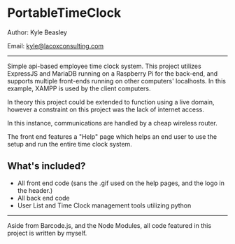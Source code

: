 # PortableTimeClock

Author: Kyle Beasley

Email: <kyle@lacoxconsulting.com>

---

Simple api-based employee time clock system. This project utilizes ExpressJS and MariaDB running on a Raspberry Pi for the back-end, and supports multiple front-ends running on other computers' localhosts. In this example, XAMPP is used by the client computers.  

In theory this project could be extended to function using a live domain, however a constraint on this project was the lack of internet access.

In this instance, communications are handled by a cheap wireless router.

The front end features a "Help" page which helps an end user to use the setup and run the entire time clock system.

## What's included?

- All front end code (sans the .gif used on the help pages, and the logo in the header.)
- All back end code
- User List and Time Clock management tools utilizing python

---

Aside from Barcode.js, and the Node Modules, all code featured in this project is written by myself.
